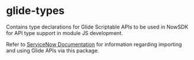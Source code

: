 # glide-types
 Contains type declarations for Glide Scriptable APIs to be used in NowSDK for API type support in module JS development.

Refer to [ServiceNow Documentation](https://docs.servicenow.com/bundle/washingtondc-api-reference/page/script/sdk/task/create-use-javascript-modules.html) for information regarding importing and using Glide APIs via this package.
